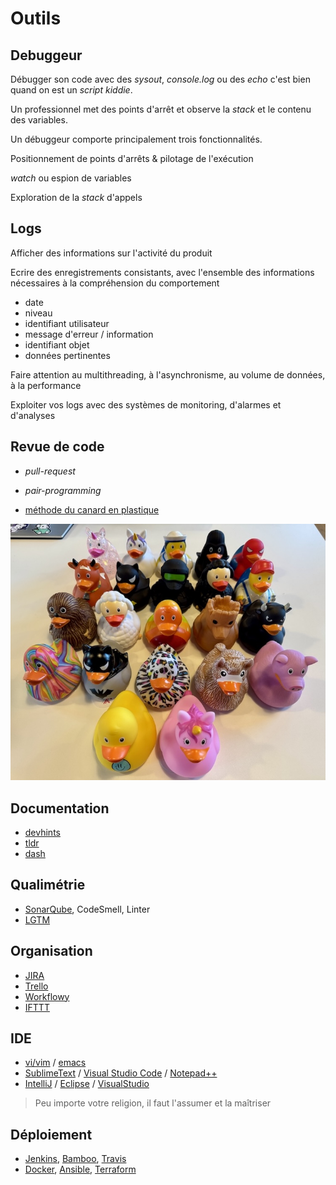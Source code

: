 # Outils


## Debuggeur


Débugger son code avec des *sysout*, *console.log* ou des *echo* c'est bien quand on est un *script kiddie*.


Un professionnel met des points d'arrêt et observe la *stack* et le contenu des variables.


Un débuggeur comporte principalement trois fonctionnalités.


Positionnement de points d'arrêts & pilotage de l'exécution


*watch* ou espion de variables


Exploration de la *stack* d'appels


## Logs


Afficher des informations sur l'activité du produit


Ecrire des enregistrements consistants, avec l'ensemble des informations nécessaires à la compréhension du comportement

* date
* niveau
* identifiant utilisateur
* message d'erreur / information
* identifiant objet
* données pertinentes


Faire attention au multithreading, à l'asynchronisme, au volume de données, à la performance


Exploiter vos logs avec des systèmes de monitoring, d'alarmes et d'analyses


## Revue de code

* *pull-request*
* *pair-programming*


* [méthode du canard en plastique](https://en.wikipedia.org/wiki/Rubber_duck_debugging)

![](img/canard.jpeg)


## Documentation

* [devhints](https://devhints.io/)
* [tldr](https://tldr.sh/)
* [dash](https://kapeli.com/dash)


## Qualimétrie

* [SonarQube](https://www.sonarqube.org), CodeSmell, Linter
* [LGTM](https://lgtm.com/)


## Organisation

* [JIRA](https://www.atlassian.com/software/jira/)
* [Trello](https://trello.com)
* [Workflowy](https://workflowy.com)
* [IFTTT](https://ifttt.com)


## IDE

* [vi/vim](https://www.vim.org) / [emacs](https://www.gnu.org/software/emacs/)
* [SublimeText](https://www.sublimetext.com) / [Visual Studio Code](https://code.visualstudio.com/) / [Notepad++](https://notepad-plus-plus.org/)
* [IntelliJ](https://www.jetbrains.com/idea/) / [Eclipse](https://eclipse.org/) / [VisualStudio](https://www.visualstudio.com)

> Peu importe votre religion, il faut l'assumer et la maîtriser


## Déploiement

* [Jenkins](https://jenkins-ci.org), [Bamboo](https://www.atlassian.com/software/bamboo/), [Travis](https://travis-ci.com/)
* [Docker](https://www.docker.com), [Ansible](https://www.ansible.com), [Terraform](https://www.terraform.io)
